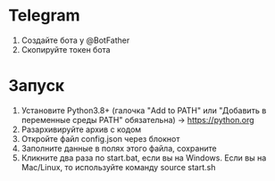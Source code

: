 # Telegram
1. Создайте бота у @BotFather
2. Скопируйте токен бота

# Запуск
1. Установите Python3.8+ (галочка "Add to PATH" или "Добавить в переменные среды PATH" обязательна) -> https://python.org
2. Разархивируйте архив с кодом
3. Откройте файл config.json через блокнот
4. Заполните данные в полях этого файла, сохраните
5. Кликните два раза по start.bat, если вы на Windows. Если вы на Mac/Linux, то используйте команду source start.sh
